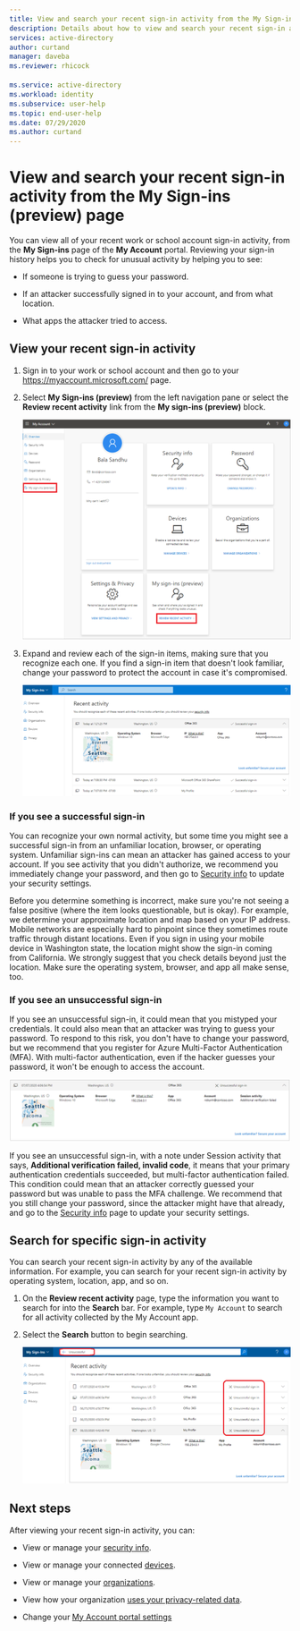 ```yaml
---
title: View and search your recent sign-in activity from the My Sign-in (preview) page - Azure Active Directory | Microsoft Docs
description: Details about how to view and search your recent sign-in activity from the My Sign-ins page of the My Account portal.
services: active-directory
author: curtand
manager: daveba
ms.reviewer: rhicock

ms.service: active-directory
ms.workload: identity
ms.subservice: user-help
ms.topic: end-user-help
ms.date: 07/29/2020
ms.author: curtand
---
```


# View and search your recent sign-in activity from the My Sign-ins (preview) page

You can view all of your recent work or school account sign-in activity, from the **My Sign-ins** page of the **My Account** portal. Reviewing your sign-in history helps you to check for unusual activity by helping you to see:

- If someone is trying to guess your password.

- If an attacker successfully signed in to your account, and from what location.

- What apps the attacker tried to access.

## View your recent sign-in activity

1. Sign in to your work or school account and then go to your https://myaccount.microsoft.com/ page.

2. Select **My Sign-ins (preview)** from the left navigation pane or select the **Review recent activity** link from the **My sign-ins (preview)** block.

    ![My Account page, showing highlighted Recent activity links](media/my-account-portal/my-account-portal-sign-ins.png)

3. Expand and review each of the sign-in items, making sure that you recognize each one. If you find a sign-in item that doesn't look familiar, change your password to protect the account in case it's compromised.

    ![Recent activity page with expanded sign-in details](media/my-account-portal-sign-ins-page/recent-activity.png)

### If you see a successful sign-in

You can recognize your own normal activity, but some time you might see a successful sign-in from an unfamiliar location, browser, or operating system. Unfamiliar sign-ins can mean an attacker has gained access to your account. If you see activity that you didn't authorize, we recommend you immediately change your password, and then go to [Security info](https://mysignins.microsoft.com/security-info) to update your security settings.

Before you determine something is incorrect, make sure you're not seeing a false positive (where the item looks questionable, but is okay). For example, we determine your approximate location and map based on your IP address. Mobile networks are especially hard to pinpoint since they sometimes route traffic through distant locations. Even if you sign in using your mobile device in Washington state, the location might show the sign-in coming from California. We strongly suggest that you check details beyond just the location. Make sure the operating system, browser, and app all make sense, too.

### If you see an unsuccessful sign-in

If you see an unsuccessful sign-in, it could mean that you mistyped your credentials. It could also mean that an attacker was trying to guess your password. To respond to this risk, you don't have to change your password, but we recommend that you register for Azure Multi-Factor Authentication (MFA). With multi-factor authentication, even if the hacker guesses your password, it won't be enough to access the account.

![Unsuccessful sign-in tile](media/my-account-portal-sign-ins-page/unsuccessful.png)

If you see an unsuccessful sign-in, with a note under Session activity that says, **Additional verification failed, invalid code**, it means that your primary authentication credentials succeeded, but multi-factor authentication failed. This condition could mean that an attacker correctly guessed your password but was unable to pass the MFA challenge. We recommend that you still change your password, since the attacker might have that already, and go to the [Security info](https://mysignins.microsoft.com/security-info) page to update your security settings.

## Search for specific sign-in activity

You can search your recent sign-in activity by any of the available information. For example, you can search for your recent sign-in activity by operating system, location, app, and so on.

1. On the **Review recent activity** page, type the information you want to search for into the **Search** bar. For example, type `My Account` to search for all activity collected by the My Account app.

2. Select the **Search** button to begin searching.

    ![Recent Activity page, showing highlighted search bar, search button, and results](media/my-account-portal-sign-ins-page/sign-in-search.png)

## Next steps

After viewing your recent sign-in activity, you can:

- View or manage your [security info](user-help-security-info-overview.md).

- View or manage your connected [devices](my-account-portal-devices-page.md).

- View or manage your [organizations](my-account-portal-organizations-page.md).

- View how your organization [uses your privacy-related data](my-account-portal-privacy-page.md).

- Change your [My Account portal settings](my-account-portal-settings.md)
